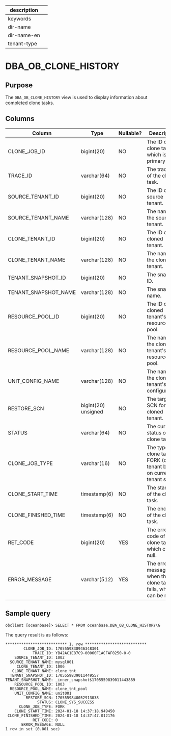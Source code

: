 |description||
|---|---|
|keywords||
|dir-name||
|dir-name-en||
|tenant-type||

# DBA_OB_CLONE_HISTORY

## Purpose

The `DBA_OB_CLONE_HISTORY` view is used to display information about completed clone tasks.

## Columns

| **Column** | **Type** | **Nullable?** | **Description** |
| --- | --- | --- | --- |
| CLONE_JOB_ID | bigint(20) | NO | The ID of the clone task, which is the primary key. |
| TRACE_ID | varchar(64) | NO |  The trace ID of the clone task. |
| SOURCE_TENANT_ID | bigint(20) | NO | The ID of the source tenant. |
| SOURCE_TENANT_NAME | varchar(128) | NO | The name of the source tenant. |
| CLONE_TENANT_ID | bigint(20) | NO | The ID of the cloned tenant. |
| CLONE_TENANT_NAME | varchar(128) | NO | The name of the cloned tenant. |
| TENANT_SNAPSHOT_ID | bigint(20) | NO | The snapshot ID. |
| TENANT_SNAPSHOT_NAME | varchar(128) | NO | The snapshot name. |
| RESOURCE_POOL_ID | bigint(20) | NO | The ID of the cloned tenant's resource pool. |
| RESOURCE_POOL_NAME | varchar(128) | NO | The name of the cloned tenant's resource pool. |
| UNIT_CONFIG_NAME | varchar(128) | NO | The name of the cloned tenant's unit configuration. |
| RESTORE_SCN | bigint(20) unsigned | NO | The target SCN for the cloned tenant. |
| STATUS | varchar(64) | NO | The current status of the clone task. |
| CLONE_JOB_TYPE | varchar(16) | NO | The type of clone task: FORK (clone tenant based on current tenant state).|
| CLONE_START_TIME | timestamp(6) | NO | The start time of the clone task. |
| CLONE_FINISHED_TIME | timestamp(6) | NO | The end time of the clone task. |
| RET_CODE | bigint(20) | YES | The error code of the clone task, which can be null. |
| ERROR_MESSAGE | varchar(512) | YES | The error message when the clone task fails, which can be null. |

## Sample query

```shell
obclient [oceanbase]> SELECT * FROM oceanbase.DBA_OB_CLONE_HISTORY\G
```

The query result is as follows:

```shell
*************************** 1. row ***************************
        CLONE_JOB_ID: 1705559838946348301
            TRACE_ID: YB42AC1E87C9-00060F1ACFAF0250-0-0
    SOURCE_TENANT_ID: 1002
  SOURCE_TENANT_NAME: mysql001
     CLONE_TENANT_ID: 1006
   CLONE_TENANT_NAME: clone_tnt
  TENANT_SNAPSHOT_ID: 1705559839011449557
TENANT_SNAPSHOT_NAME: _inner_snapshot$1705559839011443889
    RESOURCE_POOL_ID: 1003
  RESOURCE_POOL_NAME: clone_tnt_pool
    UNIT_CONFIG_NAME: unit001
         RESTORE_SCN: 1705559840052913038
              STATUS: CLONE_SYS_SUCCESS
      CLONE_JOB_TYPE: FORK
    CLONE_START_TIME: 2024-01-18 14:37:18.949450
 CLONE_FINISHED_TIME: 2024-01-18 14:37:47.012176
            RET_CODE: 0
       ERROR_MESSAGE: NULL
1 row in set (0.001 sec)
```
